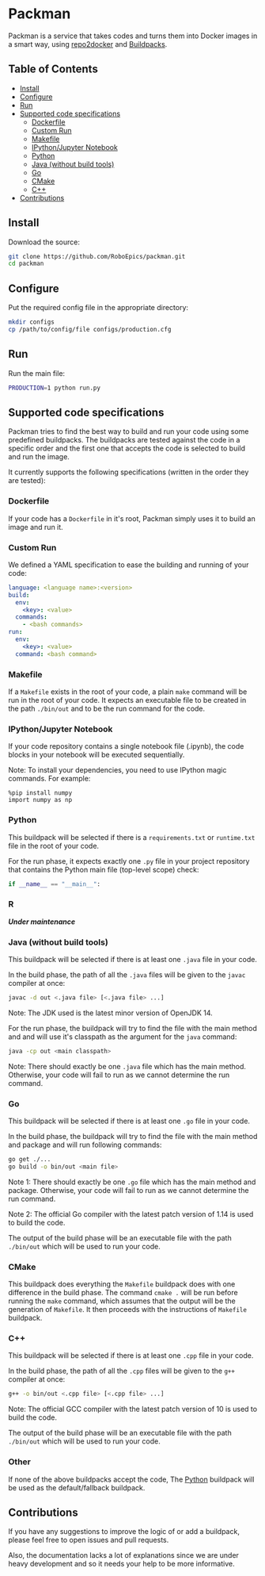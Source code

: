 # Packman

Packman is a service that takes codes and turns them into Docker images in a smart way, using [repo2docker](https://github.com/jupyter/repo2docker/) and [Buildpacks](https://www.heroku.com/elements/buildpacks).

## Table of Contents

- [Install](#install)
- [Configure](#configure)
- [Run](#run)
- [Supported code specifications](#supported-code-specifications)
  - [Dockerfile](#dockerfile)
  - [Custom Run](#custom-run)
  - [Makefile](#makefile)
  - [IPython/Jupyter Notebook](#ipython-jupyter-notebook)
  - [Python](#python)
  - [Java (without build tools)](#java-without-build-tools)
  - [Go](#go)
  - [CMake](#cmake)
  - [C++](#c++)
- [Contributions](#contributions)

## Install

Download the source:

```bash
git clone https://github.com/RoboEpics/packman.git
cd packman
```

## Configure

Put the required config file in the appropriate directory:

```bash
mkdir configs
cp /path/to/config/file configs/production.cfg
```

## Run

Run the main file:

```bash
PRODUCTION=1 python run.py
```

## Supported code specifications

Packman tries to find the best way to build and run your code using some predefined buildpacks.
The buildpacks are tested against the code in a specific order and the first one that accepts the code is selected to build and run the image.

It currently supports the following specifications (written in the order they are tested):

### Dockerfile

If your code has a `Dockerfile` in it's root, Packman simply uses it to build an image and run it.

### Custom Run

We defined a YAML specification to ease the building and running of your code:

```yaml
language: <language name>:<version>
build:
  env:
    <key>: <value>
  commands:
    - <bash commands>
run:
  env:
    <key>: <value>
  command: <bash command>
```

### Makefile

If a `Makefile` exists in the root of your code, a plain `make` command will be run in the root of your code.
It expects an executable file to be created in the path `./bin/out` and to be the run command for the code.

### IPython/Jupyter Notebook
If your code repository contains a single notebook file (.ipynb), the code blocks in your notebook will be executed
sequentially.

Note: To install your dependencies, you need to use IPython magic commands. For example:

```jupyter
%pip install numpy
import numpy as np
```

### Python

This buildpack will be selected if there is a `requirements.txt` or `runtime.txt` file in the root of your code.

For the run phase, it expects exactly one `.py` file in your project repository that contains the Python main file (top-level scope) check:

```python
if __name__ == "__main__":
```

### R

**_Under maintenance_**

### Java (without build tools)

This buildpack will be selected if there is at least one `.java` file in your code.

In the build phase, the path of all the `.java` files will be given to the `javac` compiler at once:

```bash
javac -d out <.java file> [<.java file> ...]
```

Note: The JDK used is the latest minor version of OpenJDK 14.

For the run phase, the buildpack will try to find the file with the main method and and will use it's classpath as the argument for the `java` command:

```bash
java -cp out <main classpath>
```

Note: There should exactly be one `.java` file which has the main method. Otherwise, your code will fail to run as we cannot determine the run command.

### Go

This buildpack will be selected if there is at least one `.go` file in your code.

In the build phase, the buildpack will try to find the file with the main method and package and will run following commands:

```bash
go get ./...
go build -o bin/out <main file>
```

Note 1: There should exactly be one `.go` file which has the main method and package. Otherwise, your code will fail to run as we cannot determine the run command.

Note 2: The official Go compiler with the latest patch version of 1.14 is used to build the code.

The output of the build phase will be an executable file with the path `./bin/out` which will be used to run your code.

### CMake

This buildpack does everything the `Makefile` buildpack does with one difference in the build phase.
The command `cmake .` will be run before running the `make` command, which assumes that the output will be the generation of `Makefile`.
It then proceeds with the instructions of `Makefile` buildpack.

### C++

This buildpack will be selected if there is at least one `.cpp` file in your code.

In the build phase, the path of all the `.cpp` files will be given to the `g++` compiler at once:

```bash
g++ -o bin/out <.cpp file> [<.cpp file> ...]
```

Note: The official GCC compiler with the latest patch version of 10 is used to build the code.

The output of the build phase will be an executable file with the path `./bin/out` which will be used to run your code.

### Other

If none of the above buildpacks accept the code, The [Python](#python) buildpack will be used as the default/fallback buildpack.

## Contributions

If you have any suggestions to improve the logic of or add a buildpack, please feel free to open issues and pull requests.

Also, the documentation lacks a lot of explanations since we are under heavy development and so it needs your help to be more informative.
